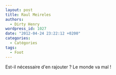 ```yaml
---
layout: post
title: Raul Meireles
authors:
  - Dirty Henry
wordpress_id: 1027
date: "2012-04-24 23:22:12 +0200"
categories:
  - Catégories
tags:
  - Foot
---
```


Est-il nécessaire d'en rajouter ? Le monde va mal !
